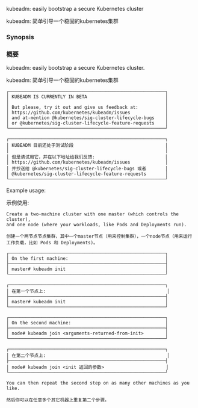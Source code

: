 
kubeadm: easily bootstrap a secure Kubernetes cluster

kubeadm: 简单引导一个稳固的kubernetes集群

### Synopsis

### 概要

kubeadm: easily bootstrap a secure Kubernetes cluster.

kubeadm: 简单引导一个稳固的kubernetes集群

    ┌──────────────────────────────────────────────────────────┐
    │ KUBEADM IS CURRENTLY IN BETA                             │
    │                                                          │
    │ But please, try it out and give us feedback at:          │
    │ https://github.com/kubernetes/kubeadm/issues             │
    │ and at-mention @kubernetes/sig-cluster-lifecycle-bugs    │
    │ or @kubernetes/sig-cluster-lifecycle-feature-requests    │
    └──────────────────────────────────────────────────────────┘

    ┌──────────────────────────────────────────────────────────┐
    │ KUBEADM 目前还处于测试阶段                                  │
    │                                                          │
    │ 但是请试用它，并在以下地址给我们反馈:                          │
    │ https://github.com/kubernetes/kubeadm/issues             │
    │ 并抄送给 @kubernetes/sig-cluster-lifecycle-bugs 或者       │
    │ @kubernetes/sig-cluster-lifecycle-feature-requests       │
    └──────────────────────────────────────────────────────────┘

Example usage:

示例使用:

    Create a two-machine cluster with one master (which controls the cluster),
    and one node (where your workloads, like Pods and Deployments run).

    创建一个两节点节点集群，其中一个master节点（用来控制集群），一个node节点（用来运行工作负载，比如 Pods 和 Deployments)。

    ┌──────────────────────────────────────────────────────────┐
    │ On the first machine:                                    │
    ├──────────────────────────────────────────────────────────┤
    │ master# kubeadm init                                     │
    └──────────────────────────────────────────────────────────┘

    ┌──────────────────────────────────────────────────────────┐
    │ 在第一个节点上:                                             │
    ├──────────────────────────────────────────────────────────┤
    │ master# kubeadm init                                     │
    └──────────────────────────────────────────────────────────┘

    ┌──────────────────────────────────────────────────────────┐
    │ On the second machine:                                   │
    ├──────────────────────────────────────────────────────────┤
    │ node# kubeadm join <arguments-returned-from-init>        │
    └──────────────────────────────────────────────────────────┘

    ┌──────────────────────────────────────────────────────────┐
    │ 在第二个节点上:                                             │
    ├──────────────────────────────────────────────────────────┤
    │ node# kubeadm join <init 返回的参数>                       │
    └──────────────────────────────────────────────────────────┘

    You can then repeat the second step on as many other machines as you like.

    然后你可以在任意多个其它机器上重复第二个步骤。
